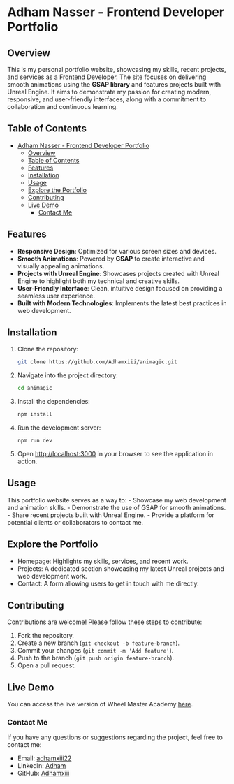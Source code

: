 # Adham Nasser - Frontend Developer Portfolio

## Overview

This is my personal portfolio website, showcasing my skills, recent projects, and services as a Frontend Developer. The site focuses on delivering smooth animations using the **GSAP library** and features projects built with Unreal Engine. It aims to demonstrate my passion for creating modern, responsive, and user-friendly interfaces, along with a commitment to collaboration and continuous learning.

## Table of Contents

- [Adham Nasser - Frontend Developer Portfolio](#adham-nasser---frontend-developer-portfolio)
  - [Overview](#overview)
  - [Table of Contents](#table-of-contents)
  - [Features](#features)
  - [Installation](#installation)
  - [Usage](#usage)
  - [Explore the Portfolio](#explore-the-portfolio)
  - [Contributing](#contributing)
  - [Live Demo](#live-demo)
    - [Contact Me](#contact-me)

## Features

- **Responsive Design**: Optimized for various screen sizes and devices.
- **Smooth Animations**: Powered by **GSAP** to create interactive and visually appealing animations.
- **Projects with Unreal Engine**: Showcases projects created with Unreal Engine to highlight both my technical and creative skills.
- **User-Friendly Interface**: Clean, intuitive design focused on providing a seamless user experience.
- **Built with Modern Technologies**: Implements the latest best practices in web development.

## Installation

1. Clone the repository:

   ```bash
   git clone https://github.com/Adhamxiii/animagic.git
   ```

2. Navigate into the project directory:

   ```bash
   cd animagic
   ```

3. Install the dependencies:

   ```bash
   npm install
   ```

4. Run the development server:

   ```bash
   npm run dev
   ```

5. Open [http://localhost:3000](http://localhost:3000) in your browser to see the application in action.

## Usage

This portfolio website serves as a way to: - Showcase my web development and animation skills. - Demonstrate the use of GSAP for smooth animations. - Share recent projects built with Unreal Engine. - Provide a platform for potential clients or collaborators to contact me.

## Explore the Portfolio

- Homepage: Highlights my skills, services, and recent work.
- Projects: A dedicated section showcasing my latest Unreal projects and web development work.
- Contact: A form allowing users to get in touch with me directly.

## Contributing

Contributions are welcome! Please follow these steps to contribute:

1. Fork the repository.
2. Create a new branch (`git checkout -b feature-branch`).
3. Commit your changes (`git commit -m 'Add feature'`).
4. Push to the branch (`git push origin feature-branch`).
5. Open a pull request.

## Live Demo

You can access the live version of Wheel Master Academy [here](https://animagic-five.vercel.app/).

### Contact Me

If you have any questions or suggestions regarding the project, feel free to contact me:

- Email: [adhamxiii22](mailto:adhamxiii22@gmail.com)
- LinkedIn: [Adham](https://www.linkedin.com/in/adhamnasser/)
- GitHub: [Adhamxiii](https://github.com/Adhamxiii)
